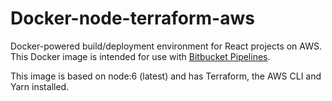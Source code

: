 # Docker-node-terraform-aws

Docker-powered build/deployment environment for React projects on AWS. This Docker image is intended for use with [Bitbucket Pipelines](https://bitbucket.org/product/features/pipelines).

This image is based on node:6 (latest) and has Terraform, the AWS CLI and Yarn installed.
